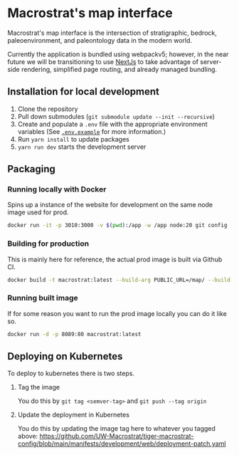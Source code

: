 # Macrostrat's map interface

Macrostrat's map interface is the intersection of stratigraphic, bedrock, paleoenvironment, and paleontology data in the modern world.

Currently the application is bundled using webpackv5; however, in the near future we will be transitioning to use [NextJs](https://nextjs.org/) to take advantage of server-side rendering, simplified page routing, and already managed bundling.

## Installation for local development

1. Clone the repository
2. Pull down submodules (`git submodule update --init --recursive`)
3. Create and populate a `.env` file with the appropriate environment variables (See [`.env.example`](https://github.com/UW-Macrostrat/web/blob/main/.env.example) for more information.)
4. Run `yarn install` to update packages
5. `yarn run dev` starts the development server

## Packaging

### Running locally with Docker

Spins up a instance of the website for development on the same node image used for prod. 

```bash
docker run -it -p 3010:3000 -v $(pwd):/app -w /app node:20 git config --global --add safe.directory /app && yarn run dev
```

### Building for production

This is mainly here for reference, the actual prod image is built via Github CI.

```bash
docker build -t macrostrat:latest --build-arg PUBLIC_URL=/map/ --build-arg MAPBOX_API_TOKEN=<> .
```

### Running built image

If for some reason you want to run the prod image locally you can do it like so.

```bash
docker run -d -p 8089:80 macrostrat:latest
```

## Deploying on Kubernetes

To deploy to kubernetes there is two steps.

1. Tag the image

   You do this by `git tag <semver-tag>` and `git push --tag origin`

2. Update the deployment in Kubernetes

   You do this by updating the image tag here to whatever you tagged above: https://github.com/UW-Macrostrat/tiger-macrostrat-config/blob/main/manifests/development/web/deployment-patch.yaml
